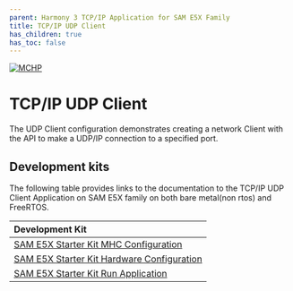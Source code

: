 ```yaml
---
parent: Harmony 3 TCP/IP Application for SAM E5X Family
title: TCP/IP UDP Client
has_children: true
has_toc: false
---
```

[![MCHP](https://www.microchip.com/ResourcePackages/Microchip/assets/dist/images/logo.png)](https://www.microchip.com)

# TCP/IP UDP Client

The UDP Client configuration demonstrates creating a network Client with the API to make a UDP/IP connection to a specified port.

## Development kits
The following table provides links to the documentation to the TCP/IP UDP Client Application on SAM E5X family on both bare metal(non rtos) and FreeRTOS.


| Development Kit |
|:---------|
|[SAM E5X Starter Kit MHC Configuration](docs/readme_mhc_configuration.md) |
|[SAM E5X Starter Kit Hardware Configuration](docs/readme_hardware_configuration.md) |
|[SAM E5X Starter Kit Run Application](docs/readme_run_application.md) |

